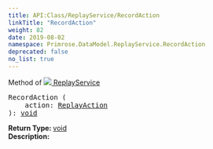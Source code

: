 ```yaml
---
title: API:Class/ReplayService/RecordAction
linkTitle: "RecordAction"
weight: 82
date: 2019-08-02
namespace: Primrose.DataModel.ReplayService.RecordAction
deprecated: false
no_list: true
---
```

Method of <a href="/docs/api-reference/Class/ReplayService"><img src="/icons/silk/timeline_marker.png"/>&nbsp;ReplayService</a>
<pre class="method-declaration">
RecordAction (
    action: <a class="type" href="/docs/api-reference/DataType/ReplayAction">ReplayAction</a>
): <a class="type" href="/docs/api-reference/System/void">void</a></pre>
<b>Return Type: </b>
<a class="type" href="/docs/api-reference/System/void">void</a>
<br/>
<b>Description: </b>